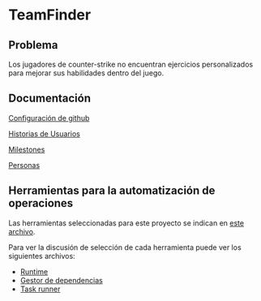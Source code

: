 # TeamFinder
## Problema

Los jugadores de counter-strike no encuentran ejercicios personalizados para mejorar sus habilidades dentro del juego.

## Documentación
[Configuración de github](./docs/conf.md)

[Historias de Usuarios](./docs/historiasUsuario.md)

[Milestones](./docs/milestones.md)

[Personas](./docs/user-journey.md)

## Herramientas para la automatización de operaciones
Las herramientas seleccionadas para este proyecto se indican en [este archivo](./docs/herramientas_seleccionadas.md). 

Para ver la discusión de selección de cada herramienta puede ver los siguientes archivos:
* [Runtime](./docs/eleccion_runtime.md)
* [Gestor de dependencias](./docs/eleccion_gestor_dependencias.md)
* [Task runner](./docs/eleccion_task_runner.md)